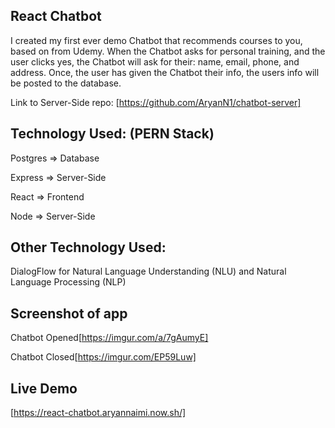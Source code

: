 ## React Chatbot

I created my first ever demo Chatbot that recommends courses to you, based on from Udemy.
When the Chatbot asks for personal training, and the user clicks yes,
the Chatbot will ask for their: name, email, phone, and address.
Once, the user has given the Chatbot their info, the users info will be posted to the database.

Link to Server-Side repo: [https://github.com/AryanN1/chatbot-server]

## Technology Used: (PERN Stack)

Postgres => Database

Express => Server-Side

React => Frontend

Node => Server-Side

## Other Technology Used:
DialogFlow for Natural Language Understanding (NLU) and Natural Language Processing (NLP)

## Screenshot of app

Chatbot Opened[https://imgur.com/a/7gAumyE]

Chatbot Closed[https://imgur.com/EP59Luw]

## Live Demo
[https://react-chatbot.aryannaimi.now.sh/]